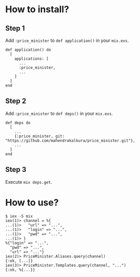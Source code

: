 How to install?
===============

Step 1
------

Add `:price_minister` to `def application()` in your `mix.exs`.

```
def application() do
  [
    applications: [
      ...
      :price_minister,
      ...
    ]
  ]
end
```

Step 2
------

Add `:price_minister` to `def deps()` in your `mix.exs`.

```
def deps do
  [
    ...
    {:price_minister, git: "https://github.com/mahendrakalkura/price_minister.git"},
    ...
  ]
end
```

Step 3
------

Execute `mix deps.get`.

How to use?
===========

```
$ iex -S mix
iex(1)> channel = %{
...(1)>   "url" => "...",
...(1)>   "login" => "...",
...(1)>   "pwd" => "...",
...(1)> }
%{"login" => "...",
  "pwd" => "...",
  "url" => "..."}
iex(2)> PriceMinister.Aliases.query(channel)
{:ok, [...]}
iex(3)> PriceMinister.Templates.query(channel, "...")
{:ok, %{...}}
```
